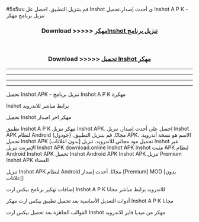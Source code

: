 #5s5uu قم بتنزيل التطبيق. احصل عل Inshot  ى أحدث إصدار.تحميل Inshot  A P K - تنزيل برنامج مهكر



<div align="center">
<h3>Download >>>>> <a href="https://ar-sites.web.app/?ar= Inshot ">مهكرInshot  تنزيل برنامج</a></h3><br>

<h3>Download >>>>> <a href="https://ar-sites.web.app/?ar= Inshot ">تحميل Inshot  مهكر</a></h3>
</div>


----------------------------------------------------------

----------------------------------------------------------

----------------------------------------------------------

----------------------------------------------------------


تحميل Inshot  APK - تنزيل برنامج Inshot  A P K مهكرة

Inshot  برابط مباشر للاندرويد

تحميل Inshot  مهكر اخر اصدار

تطبيق Inshot  A P K مهكر
تنزيل Inshot  APK. احصل على أحدث إصدار.
تنزيل Inshot  APK لنظام Android مجانًا.
قم بتنزيل التطبيق. {جودول} APK. الاسم هو نسخة أندرويد.
تحميل Inshot  APK [بدون اعلانات]
تحميل مود مجاني للاندرويد.
تنزيل Inshot  عبر الإنترنت
تنزيل Inshot  APK
download.online Inshot  APK
Inshot  مثبت APK لنظام Android
Inshot  APK
تحميل Inshot  Android APK
Inshot  APK تنزيل Premium
Inshot  APK الفضاء

تنزيل Inshot  APK لنظام Android مجانًا. أحدث إصدار [Premium] MOD [بدون إعلانات]

إضافات تهكير برنامج بيكس ارت Inshot  A P K للاندرويد برابط مباشر مجانا

أدوات التعديل الأساسية بعد تحميل تطبيق بيكس ارت مهكر Inshot  A P K مجانا

القوالب الجاهزة بعد تحميل بيكس ارت Inshot  مهكر من ميديا فاير للاندرويد



